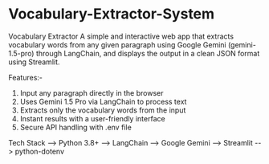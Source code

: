 # Vocabulary-Extractor-System
Vocabulary Extractor
A simple and interactive web app that extracts vocabulary words from any given paragraph using Google Gemini (gemini-1.5-pro) through LangChain, and displays the output in a clean JSON format using Streamlit.

Features:-
1. Input any paragraph directly in the browser
2. Uses Gemini 1.5 Pro via LangChain to process text
3. Extracts only the vocabulary words from the input
4. Instant results with a user-friendly interface
5. Secure API handling with .env file

Tech Stack
  --> Python 3.8+
  --> LangChain
  --> Google Gemini
  --> Streamlit
  --> python-dotenv
